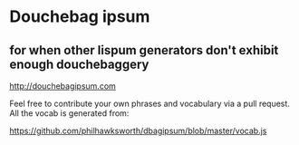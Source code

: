 # Douchebag ipsum
## for when other lispum generators don't exhibit enough douchebaggery

http://douchebagipsum.com

Feel free to contribute your own phrases and vocabulary via a pull request. All the vocab is generated from:

https://github.com/philhawksworth/dbagipsum/blob/master/vocab.js